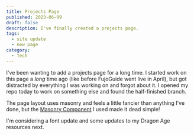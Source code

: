 ```yaml
---
title: Projects Page
published: 2023-06-09
draft: false
description: I've finally created a projects page.
tags:
  - site update
  - new page
category:
  - Tech
---
```


I've been wanting to add a projects page for a long time. I started work on this
page a _long_ time ago (like before FujoGuide went live in April), but got
distracted by everything I was working on and forgot about it. I opened my repo
today to work on something else and found the half-finished branch.

The page layout uses masonry and feels a little fancier than anything I've done,
but the [Masonry Component](https://github.com/paulcollett/react-masonry-css) I
used made it dead simple!

I'm considering a font update and some updates to my Dragon Age resources next.
